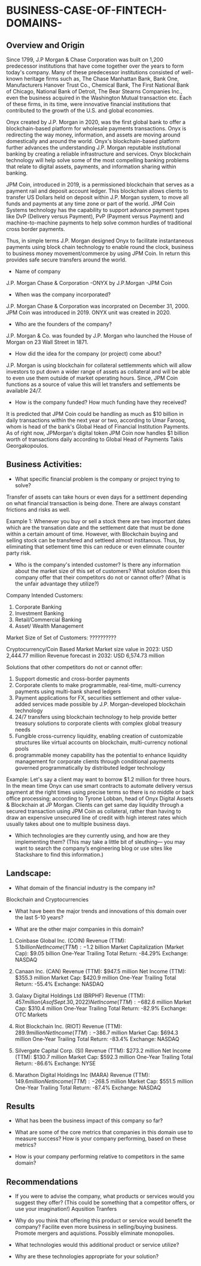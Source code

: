 # BUSINESS-CASE-OF-FINTECH-DOMAINS-

## Overview and Origin
Since 1799, J.P Morgan & Chase Corporation was built on 1,200 predecessor institutions that have come together over the years to form today's company. Many of these predecessor institutions consisted of well-known heritage firms such as, The Chase Manhattan Bank, Bank One, Manufacturers Hanover Trust Co., Chemical Bank, The First National Bank of Chicago, National Bank of Detroit, The Bear Stearns Companies Inc., even the business acquired in the Washington Mutual transaction etc. Each of these firms, in its time, were innovative financial institutions that contributed to the growth of the U.S. and global economies.

Onyx created by J.P. Morgan in 2020, was the first global bank to offer a blockchain-based platform for wholesale payments transactions. Onyx is redirecting the way money, information, and assets are moving around domestically and around the world. Onyx's blockchain-based platform further advances the understanding J.P. Morgan reputable institutional banking by creating a reliable infrastructure and services. Onyx blockchain technology will help solve some of the most compelling banking problems that relate to digital assets, payments, and information sharing within banking. 

JPM Coin, introduced in 2019, is a permissioned blockchain that serves as a payment rail and deposit account ledger. This blockchain allows clients to transfer US Dollars held on deposit within J.P. Morgan system, to move all funds and payments at any time zone or part of the world. JPM Coin Systems technology has the capability to support advance payment types like DvP (Delivery versus Payment), PvP (Payment versus Payment) and machine-to-machine payments to help solve common hurdles of traditional cross border payments. 

Thus, in simple terms J.P. Morgan designed Onyx to facilitate instantaneous payments using block chain technology to enable round the clock, business to business money movement/commerce by using JPM Coin. In return this provides safe secure transfers around the world. 

* Name of company 

J.P. Morgan Chase & Corporation
-ONYX by J.P.Morgan 
-JPM Coin

* When was the company incorporated?

J.P. Morgan Chase & Corporation was incorprated on December 31, 2000.
JPM Coin was introduced in 2019.
ONYX unit was created in 2020.

* Who are the founders of the company?

J.P. Morgan & Co. was founded by J.P. Morgan who launched the House of Morgan on 23 Wall Street in 1871.

* How did the idea for the company (or project) come about?

J.P. Morgan is using blockchain for collateral settlemments which will allow investors to put down a wider range of assets as collateral and will be able to even use them outside of market operating hours. Since, JPM Coin functions as a source of value this will let transfers and settlements be available 24/7. 

* How is the company funded? How much funding have they received?

It is predicted that JPM Coin could be handling as much as $10 billion in daily transactions within the next year or two, according to Umar Farooq, whom is head of the bank's Global Head of Financial Institution Payments. As of right now, JPMorgan's  digital token JPM Coin now handles $1 billion worth of transactions daily according to Global Head of Payments Takis Georgakopoulos. 

## Business Activities:
* What specific financial problem is the company or project trying to solve? 

Transfer of assets can take hours or even days for a settlment depending on what financial transaction is being done. There are always constant frictions and risks as well. 

Example 1: 
Whenever you buy or sell a stock there are two important dates which are the transation date and the settlement date that must be done within a certain amount of time. However, with Blockchain buying and selling stock can be transfered and settleed almost institanous. Thus, by eliminating that setlement time this can reduce or even elimnate counter party risk. 


* Who is the company's intended customer?  Is there any information about the market size of this set of customers?
What solution does this company offer that their competitors do not or cannot offer? (What is the unfair advantage they utilize?)

Company Intended Customers:
1. Corporate Banking 
2. Investment Banking 
3. Retail/Commercial Banking 
4. Asset/ Wealth Management 

Market Size of Set of Customers: ??????????

Cryptocurrency/Coin Based Market 
Market size value in 2023: USD 2,444.77 million
Revenue forecast in 2032: USD 6,574.73 million

Solutions that other competitors do not or cannot offer: 
1. Support domestic and cross-border payments
2. Corporate clients to make programmable, real-time, multi-currency payments using multi-bank shared ledgers
3. Payment applications for FX, securities settlement and other value-added services made possible by J.P. Morgan-developed blockchain technology
4. 24/7 transfers using blockchain technology to help provide better treasury solutions to corporate clients with complex global treasury needs
5. Fungible cross-currency liquidity, enabling creation of customizable structures like virtual accounts on blockchain, multi-currency notional pools
6. programmable money capability has the potential to enhance liquidity management for corporate clients through conditional payments governed programmatically by distributed ledger technology

Example: Let's say a client may want to borrow $1.2 million for three hours. In the mean time Onyx can use smart contracts to automate delivery versus payment at the right times using precise terms so there is no middle or back office processing; according to Tyrone Lobban, head of Onyx Digital Assets & Blockchain at JP Morgan.
Clients can get same day liquidity through a secured transaction using JPM Coin as collateral, rather than having to draw an expensive unsecured line of credit with high interest rates which usually takes about one to multiple business days.

* Which technologies are they currently using, and how are they implementing them? (This may take a little bit of sleuthing–– you may want to search the company’s engineering blog or use sites like Stackshare to find this information.)


## Landscape:

* What domain of the financial industry is the company in?

Blockchain and Cryptocurrencies

* What have been the major trends and innovations of this domain over the last 5-10 years?

* What are the other major companies in this domain?

1. Coinbase Global Inc. (COIN)
Revenue (TTM): $5.1 billion
Net Income (TTM): -$1.2 billion
Market Capitalization (Market Cap): $9.05 billion
One-Year Trailing Total Return: -84.29%
Exchange: NASDAQ

2. Canaan Inc. (CAN)
Revenue (TTM): $947.5 million
Net Income (TTM): $355.3 million
Market Cap: $420.9 million
One-Year Trailing Total Return: -55.4%
Exchange: NASDAQ

3. Galaxy Digital Holdings Ltd (BRPHF)
Revenue (TTM): $457 million (As of Sept. 30, 2022)
Net Income (TTM): -$682.6 million
Market Cap: $310.4 million
One-Year Trailing Total Return: -82.9%
Exchange: OTC Markets

4. Riot Blockchain Inc. (RIOT)
Revenue (TTM): $289.9 million
Net Income (TTM): -$386.7 million
Market Cap: $694.3 million
One-Year Trailing Total Return: -83.4%
Exchange: NASDAQ

5. Silvergate Capital Corp. (SI)
Revenue (TTM): $273.2 million
Net Income (TTM): $130.7 million
Market Cap: $592.3 million
One-Year Trailing Total Return: -86.6%
Exchange: NYSE

6. Marathon Digital Holdings Inc (MARA)
Revenue (TTM): $149.6 million
Net Income (TTM): -$268.5 million
Market Cap: $551.5 million
One-Year Trailing Total Return: -87.4%
Exchange: NASDAQ

## Results

* What has been the business impact of this company so far?

* What are some of the core metrics that companies in this domain use to measure success? How is your company performing, based on these metrics?

* How is your company performing relative to competitors in the same domain?


## Recommendations

* If you were to advise the company, what products or services would you suggest they offer? (This could be something that a competitor offers, or use your imagination!)
Aqusition Tranfers

* Why do you think that offering this product or service would benefit the company?
Facilite even more business in selling/buying business. 
Promote mergers and aquistions.
Possibly eliminate monopolies. 

* What technologies would this additional product or service utilize?


* Why are these technologies appropriate for your solution?
